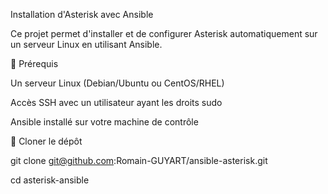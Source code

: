 Installation d'Asterisk avec Ansible

Ce projet permet d'installer et de configurer Asterisk automatiquement sur un serveur Linux en utilisant Ansible.

📌 Prérequis

Un serveur Linux (Debian/Ubuntu ou CentOS/RHEL)

Accès SSH avec un utilisateur ayant les droits sudo

Ansible installé sur votre machine de contrôle

🚀 Cloner le dépôt

git clone git@github.com:Romain-GUYART/ansible-asterisk.git

cd asterisk-ansible
